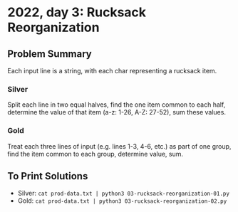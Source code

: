 # 2022, day 3: Rucksack Reorganization

## Problem Summary
Each input line is a string, with each char representing a rucksack item.

### Silver
Split each line in two equal halves, find the one item common to each half,
determine the value of that item (a-z: 1-26, A-Z: 27-52), sum these values.

### Gold
Treat each three lines of input (e.g. lines 1-3, 4-6, etc.) as part of one
group, find the item common to each group, determine value, sum.

## To Print Solutions
- Silver: `cat prod-data.txt | python3 03-rucksack-reorganization-01.py`
- Gold: `cat prod-data.txt | python3 03-rucksack-reorganization-02.py`
